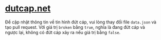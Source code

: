 # [dutcap.net](https://dutcap.net)
Để cập nhật thông tin về tin hình đứt cáp, vui lòng thay đổi file `data.json` và tạo pull request.
Với giá trị `broken` bằng `true`, nghĩa là đang đứt cáp và ngược lại, không có đứt cáp xảy ra nếu giá trị bằng `false`.
